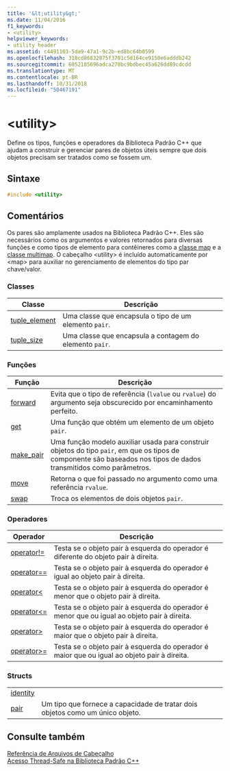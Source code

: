 ```yaml
---
title: '&lt;utility&gt;'
ms.date: 11/04/2016
f1_keywords:
- <utility>
helpviewer_keywords:
- utility header
ms.assetid: c4491103-5da9-47a1-9c2b-ed8bc64b0599
ms.openlocfilehash: 318cd86832875f3701c5d164ce9150e6adddb242
ms.sourcegitcommit: 6052185696adca270bc9bdbec45a626dd89cdcdd
ms.translationtype: MT
ms.contentlocale: pt-BR
ms.lasthandoff: 10/31/2018
ms.locfileid: "50467191"
---
```

# <a name="ltutilitygt"></a>&lt;utility&gt;

Define os tipos, funções e operadores da Biblioteca Padrão C++ que ajudam a construir e gerenciar pares de objetos úteis sempre que dois objetos precisam ser tratados como se fossem um.

## <a name="syntax"></a>Sintaxe

```cpp
#include <utility>

```

## <a name="remarks"></a>Comentários

Os pares são amplamente usados na Biblioteca Padrão C++. Eles são necessários como os argumentos e valores retornados para diversas funções e como tipos de elemento para contêineres como a [classe map](../standard-library/map-class.md) e a [classe multimap](../standard-library/multimap-class.md). O cabeçalho \<utility> é incluído automaticamente por \<map> para auxiliar no gerenciamento de elementos do tipo par chave/valor.

### <a name="classes"></a>Classes

|Classe|Descrição|
|-|-|
|[tuple_element](../standard-library/tuple-element-class-tuple.md)|Uma classe que encapsula o tipo de um elemento `pair`.|
|[tuple_size](../standard-library/tuple-size-class-tuple.md)|Uma classe que encapsula a contagem do elemento `pair`.|

### <a name="functions"></a>Funções

|Função|Descrição|
|-|-|
|[forward](../standard-library/utility-functions.md#forward)|Evita que o tipo de referência (`lvalue` ou `rvalue`) do argumento seja obscurecido por encaminhamento perfeito.|
|[get](../standard-library/utility-functions.md#get)|Uma função que obtém um elemento de um objeto `pair`.|
|[make_pair](../standard-library/utility-functions.md#make_pair)|Uma função modelo auxiliar usada para construir objetos do tipo `pair`, em que os tipos de componente são baseados nos tipos de dados transmitidos como parâmetros.|
|[move](../standard-library/utility-functions.md#move)|Retorna o que foi passado no argumento como uma referência `rvalue`.|
|[swap](../standard-library/utility-functions.md#swap)|Troca os elementos de dois objetos `pair`.|

### <a name="operators"></a>Operadores

|Operador|Descrição|
|-|-|
|[operator!=](../standard-library/utility-operators.md#op_neq)|Testa se o objeto pair à esquerda do operador é diferente do objeto pair à direita.|
|[operator==](../standard-library/utility-operators.md#op_eq_eq)|Testa se o objeto pair à esquerda do operador é igual ao objeto pair à direita.|
|[operator<](../standard-library/utility-operators.md#op_lt)|Testa se o objeto pair à esquerda do operador é menor que o objeto pair à direita.|
|[operator\<=](../standard-library/utility-operators.md#op_gt_eq)|Testa se o objeto pair à esquerda do operador é menor que ou igual ao objeto pair à direita.|
|[operator>](../standard-library/utility-operators.md#op_gt)|Testa se o objeto pair à esquerda do operador é maior que o objeto pair à direita.|
|[operator>=](../standard-library/utility-operators.md#op_gt_eq)|Testa se o objeto pair à esquerda do operador é maior que ou igual ao objeto pair à direita.|

### <a name="structs"></a>Structs

|||
|-|-|
|[identity](../standard-library/identity-structure.md)||
|[pair](../standard-library/pair-structure.md)|Um tipo que fornece a capacidade de tratar dois objetos como um único objeto.|

## <a name="see-also"></a>Consulte também

[Referência de Arquivos de Cabeçalho](../standard-library/cpp-standard-library-header-files.md)<br/>
[Acesso Thread-Safe na Biblioteca Padrão C++](../standard-library/thread-safety-in-the-cpp-standard-library.md)<br/>
